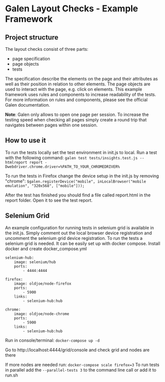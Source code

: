 # Galen Layout Checks - Example Framework

## Project structure
The layout checks consist of three parts:
* page specification
* page objects
* tests

The specification describe the elements on the page and their attributes as well as their position in relation to other elements.
The page objects are used to interact with the page, e.g. click on elements.
This example framework uses rules and components to increase readability of the tests. For more information on rules and components,
please see the official Galen documentation.

**Note**: Galen only allows to open one page per session.
To increase the testing speed when checking all pages simply create a round trip that navigates between pages within one session.

## How to use it

To run the tests locally set the test environment in init.js to local. Run a test with the following command:
`galen test tests/insights.test.js --htmlreport report -Dwebdriver.chrome.driver=%PATH_TO_YOUR_CHROMEDRIVER%`

To run the tests in Firefox change the device setup in the init.js by removing "chrome":
`$galen.registerDevice("mobile", inLocalBrowser("mobile emulation", "320x568", ["mobile"]));`

After the test has finished you should find a file called report.html in the report folder. Open it to see the test report.

## Selenium Grid

An example configuration for running tests in selenium grid is available in the init.js. Simply comment out the local browser device registration
and uncomment the selenium grid device registration.
To run the tests a selenium grid is needed. It can be easily set up with docker compose. Install docker and create docker_compose.yml

    selenium-hub:
        image: selenium/hub
        ports:
            - 4444:4444

    firefox:
        image: oldjoe/node-firefox
        ports:
            - 5900
        links:
            - selenium-hub:hub

    chrome:
        image: oldjoe/node-chrome
        ports:
            - 5900
        links:
            - selenium-hub:hub

Run in console/terminal: `docker-compose up -d`

Go to http://localhost:4444/grid/console and check grid and nodes are there

If more nodes are needed run: `docker-compose scale firefox=3`
To run tests in parallel add the `--parallel-tests 3` to the command line call or add it to run.sh

